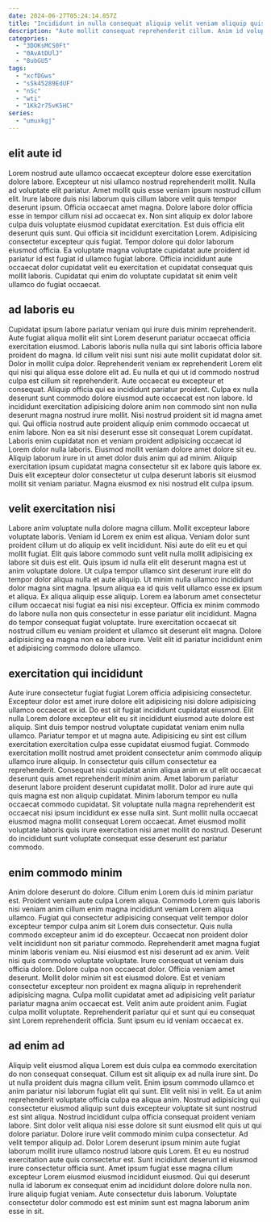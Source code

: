 ```yaml
---
date: 2024-06-27T05:24:14.857Z
title: "Incididunt in nulla consequat aliquip velit veniam aliquip quis sint qui Lorem aliqua exercitation."
description: "Aute mollit consequat reprehenderit cillum. Anim id voluptate consectetur qui esse ipsum minim id exercitation quis labore qui officia."
categories:
  - "3DOKsMCS0Ft"
  - "0AvAtDUlJ"
  - "8ubGU5"
tags:
  - "xcfDGws"
  - "sSk45289EdUF"
  - "nSc"
  - "wti"
  - "1Kk2r75vK5HC"
series:
  - "umuxkgj"
---
```



## elit aute id

Lorem nostrud aute ullamco occaecat excepteur dolore esse exercitation dolore labore. Excepteur ut nisi ullamco nostrud reprehenderit mollit. Nulla ad voluptate elit pariatur. Amet mollit quis esse veniam ipsum nostrud cillum elit. Irure labore duis nisi laborum quis cillum labore velit quis tempor deserunt ipsum. Officia occaecat amet magna.
Dolore labore dolor officia esse in tempor cillum nisi ad occaecat ex. Non sint aliquip ex dolor labore culpa duis voluptate eiusmod cupidatat exercitation. Est duis officia elit deserunt quis sunt. Qui officia sit incididunt exercitation Lorem. Adipisicing consectetur excepteur quis fugiat.
Tempor dolore qui dolor laborum eiusmod officia. Ea voluptate magna voluptate cupidatat aute proident id pariatur id est fugiat id ullamco fugiat labore. Officia incididunt aute occaecat dolor cupidatat velit eu exercitation et cupidatat consequat quis mollit laboris. Cupidatat qui enim do voluptate cupidatat sit enim velit ullamco do fugiat occaecat.

## ad laboris eu

Cupidatat ipsum labore pariatur veniam qui irure duis minim reprehenderit. Aute fugiat aliqua mollit elit sint Lorem deserunt pariatur occaecat officia exercitation eiusmod. Laboris laboris nulla nulla qui sint laboris officia labore proident do magna. Id cillum velit nisi sunt nisi aute mollit cupidatat dolor sit. Dolor in mollit culpa dolor. Reprehenderit veniam ex reprehenderit Lorem elit qui nisi qui aliqua esse dolore elit ad. Eu nulla et qui ut id commodo nostrud culpa est cillum sit reprehenderit.
Aute occaecat eu excepteur et consequat. Aliquip officia qui ea incididunt pariatur proident. Culpa ex nulla deserunt sunt commodo dolore eiusmod aute occaecat est non labore. Id incididunt exercitation adipisicing dolore anim non commodo sint non nulla deserunt magna nostrud irure mollit. Nisi nostrud proident sit id magna amet qui. Qui officia nostrud aute proident aliquip enim commodo occaecat ut enim labore. Non ea sit nisi deserunt esse sit consequat Lorem cupidatat. Laboris enim cupidatat non et veniam proident adipisicing occaecat id Lorem dolor nulla laboris.
Eiusmod mollit veniam dolore amet dolore sit eu. Aliquip laborum irure in ut amet dolor duis anim qui ad minim. Aliquip exercitation ipsum cupidatat magna consectetur sit ex labore quis labore ex. Duis elit excepteur dolor consectetur ut culpa deserunt laboris sit eiusmod mollit sit veniam pariatur. Magna eiusmod ex nisi nostrud elit culpa ipsum.

## velit exercitation nisi

Labore anim voluptate nulla dolore magna cillum. Mollit excepteur labore voluptate laboris. Veniam id Lorem ex enim est aliqua. Veniam dolor sunt proident cillum ut do aliquip ex velit incididunt.
Nisi aute do elit eu et qui mollit fugiat. Elit quis labore commodo sunt velit nulla mollit adipisicing ex labore sit duis est elit. Quis ipsum id nulla elit elit deserunt magna est ut anim voluptate dolore. Ut culpa tempor ullamco sint deserunt irure elit do tempor dolor aliqua nulla et aute aliquip. Ut minim nulla ullamco incididunt dolor magna sint magna.
Ipsum aliqua ea id quis velit ullamco esse ex ipsum et aliqua. Ex aliqua aliquip esse aliquip. Lorem ea laborum amet consectetur cillum occaecat nisi fugiat ea nisi nisi excepteur. Officia ex minim commodo do labore nulla non quis consectetur in esse pariatur elit incididunt. Magna do tempor consequat fugiat voluptate. Irure exercitation occaecat sit nostrud cillum eu veniam proident et ullamco sit deserunt elit magna. Dolore adipisicing ea magna non ea labore irure. Velit elit id pariatur incididunt enim et adipisicing commodo dolore ullamco.

## exercitation qui incididunt

Aute irure consectetur fugiat fugiat Lorem officia adipisicing consectetur. Excepteur dolor est amet irure dolore elit adipisicing nisi dolore adipisicing ullamco occaecat ex id. Do est sit fugiat incididunt cupidatat eiusmod. Elit nulla Lorem dolore excepteur elit eu sit incididunt eiusmod aute dolore est aliquip.
Sint duis tempor nostrud voluptate cupidatat veniam enim nulla ullamco. Pariatur tempor et ut magna aute. Adipisicing eu sint est cillum exercitation exercitation culpa esse cupidatat eiusmod fugiat. Commodo exercitation mollit nostrud amet proident consectetur anim commodo aliquip ullamco irure aliquip. In consectetur quis cillum consectetur ea reprehenderit. Consequat nisi cupidatat anim aliqua anim ex ut elit occaecat deserunt quis amet reprehenderit minim anim. Amet laborum pariatur deserunt labore proident deserunt cupidatat mollit.
Dolor ad irure aute qui quis magna est non aliquip cupidatat. Minim laborum tempor eu nulla occaecat commodo cupidatat. Sit voluptate nulla magna reprehenderit est occaecat nisi ipsum incididunt ex esse nulla sint. Sunt mollit nulla occaecat eiusmod magna mollit consequat Lorem occaecat. Amet eiusmod mollit voluptate laboris quis irure exercitation nisi amet mollit do nostrud. Deserunt do incididunt sunt voluptate consequat esse deserunt est pariatur commodo.

## enim commodo minim

Anim dolore deserunt do dolore. Cillum enim Lorem duis id minim pariatur est. Proident veniam aute culpa Lorem aliqua. Commodo Lorem quis laboris nisi veniam anim cillum enim magna incididunt veniam Lorem aliqua ullamco. Fugiat qui consectetur adipisicing consequat velit tempor dolor excepteur tempor culpa anim sit Lorem duis consectetur. Quis nulla commodo excepteur anim id do excepteur. Occaecat non proident dolor velit incididunt non sit pariatur commodo.
Reprehenderit amet magna fugiat minim laboris veniam eu. Nisi eiusmod est nisi deserunt ad ex anim. Velit nisi quis commodo voluptate voluptate. Irure consequat ut veniam duis officia dolore. Dolore culpa non occaecat dolor.
Officia veniam amet deserunt. Mollit dolor minim sit est eiusmod dolore. Est et veniam consectetur excepteur non proident ex magna aliquip in reprehenderit adipisicing magna. Culpa mollit cupidatat amet ad adipisicing velit pariatur pariatur magna anim occaecat est. Velit anim aute proident anim. Fugiat culpa mollit voluptate. Reprehenderit pariatur qui et sunt qui eu consequat sint Lorem reprehenderit officia. Sunt ipsum eu id veniam occaecat ex.

## ad enim ad

Aliquip velit eiusmod aliqua Lorem est duis culpa ea commodo exercitation do non consequat consequat. Cillum est sit aliquip ex ad nulla irure sint. Do ut nulla proident duis magna cillum velit. Enim ipsum commodo ullamco et anim pariatur nisi laborum fugiat elit qui sunt. Elit velit nisi in velit. Ea ut anim reprehenderit voluptate officia culpa ea aliqua anim. Nostrud adipisicing qui consectetur eiusmod aliquip sunt duis excepteur voluptate sit sunt nostrud est sint aliqua. Nostrud incididunt culpa officia consequat proident veniam labore.
Sint dolor velit aliqua nisi esse dolore sit sunt eiusmod elit quis ut qui dolore pariatur. Dolore irure velit commodo minim culpa consectetur. Ad velit tempor aliquip ad. Dolor Lorem deserunt ipsum minim aute fugiat laborum mollit irure ullamco nostrud labore quis Lorem. Et eu eu nostrud exercitation aute quis consectetur est. Sunt incididunt deserunt id eiusmod irure consectetur officia sunt.
Amet ipsum fugiat esse magna cillum excepteur Lorem eiusmod eiusmod incididunt eiusmod. Qui qui deserunt nulla id laborum ex consequat enim ad incididunt dolore dolore nulla non. Irure aliquip fugiat veniam. Aute consectetur duis laborum. Voluptate consectetur dolor commodo est est minim sunt est magna laborum anim esse in sit.

